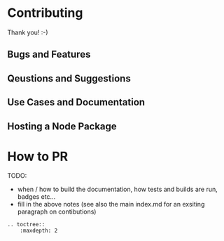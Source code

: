 # Contributing

Thank you! :-)


## Bugs and Features

## Qeustions and Suggestions 

## Use Cases and Documentation

## Hosting a Node Package


# How to PR


TODO:
- when / how to build the documentation, how tests and builds are run, badges etc...
- fill in the above notes (see also the main index.md for an exsiting paragraph on contibutions)


```{eval-rst}
.. toctree::
    :maxdepth: 2

    
```

